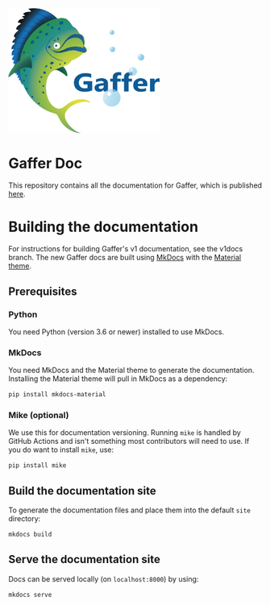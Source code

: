 <img src="docs/assets/logoWithText.png" width="300">

Gaffer Doc
==========

This repository contains all the documentation for Gaffer, which is published [here](https://gchq.github.io/gaffer-doc/).

# Building the documentation
For instructions for building Gaffer's v1 documentation, see the v1docs branch.
The new Gaffer docs are built using [MkDocs](https://www.mkdocs.org) with the [Material theme](https://squidfunk.github.io/mkdocs-material/).

## Prerequisites
### Python
You need Python (version 3.6 or newer) installed to use MkDocs.

### MkDocs
You need MkDocs and the Material theme to generate the documentation. Installing the Material theme will pull in MkDocs as a dependency:

```bash
pip install mkdocs-material
```

### Mike (optional)
We use this for documentation versioning. Running `mike` is handled by GitHub Actions and isn't something most contributors will need to use. If you do want to install `mike`, use:

```bash
pip install mike
```
 
## Build the documentation site
To generate the documentation files and place them into the default `site` directory:

```bash
mkdocs build
```

## Serve the documentation site
Docs can be served locally (on `localhost:8000`) by using: 

```bash
mkdocs serve
```

